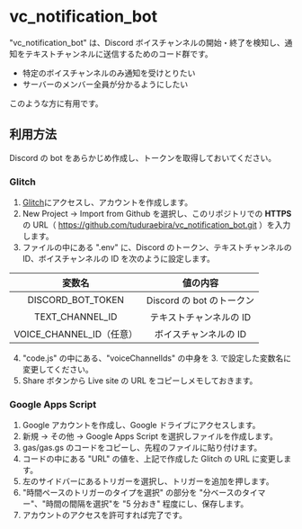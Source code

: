 # vc_notification_bot

"vc_notification_bot" は、Discord ボイスチャンネルの開始・終了を検知し、通知をテキストチャンネルに送信するためのコード群です。

- 特定のボイスチャンネルのみ通知を受けとりたい
- サーバーのメンバー全員が分かるようにしたい

このような方に有用です。

## 利用方法

Discord の bot をあらかじめ作成し、トークンを取得しておいてください。

### Glitch

1. [Glitch](https://glitch.com)にアクセスし、アカウントを作成します。
2. New Project → Import from Github を選択し、このリポジトリでの **HTTPS** の URL（ https://github.com/tuduraebira/vc_notification_bot.git ）を入力します。
3. ファイルの中にある ".env" に、Discord のトークン、テキストチャンネルの ID、ボイスチャンネルの ID を次のように設定します。

|          変数名          |         値の内容          |
| :----------------------: | :-----------------------: |
|    DISCORD_BOT_TOKEN     | Discord の bot のトークン |
|     TEXT_CHANNEL_ID      |  テキストチャンネルの ID  |
| VOICE_CHANNEL_ID（任意） |   ボイスチャンネルの ID   |

4. "code.js" の中にある、"voiceChannelIds" の中身を 3. で設定した変数名に変更してください。
5. Share ボタンから Live site の URL をコピーしメモしておきます。

### Google Apps Script

1. Google アカウントを作成し、Google ドライブにアクセスします。
2. 新規 → その他 → Google Apps Script を選択しファイルを作成します。
3. gas/gas.gs のコードをコピーし、先程のファイルに貼り付けます。
4. コードの中にある "URL" の値を、上記で作成した Glitch の URL に変更します。
5. 左のサイドバーにあるトリガーを選択し、トリガーを追加を押します。
6. "時間ペースのトリガーのタイプを選択" の部分を "分ベースのタイマー"、"時間の間隔を選択"を "5 分おき" 程度にし、保存します。
7. アカウントのアクセスを許可すれば完了です。
